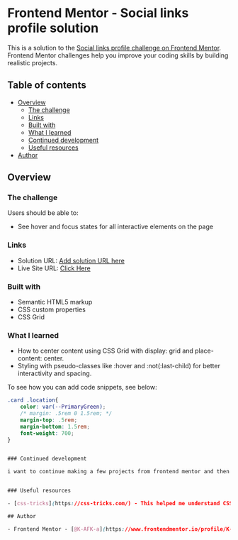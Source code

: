# Frontend Mentor - Social links profile solution

This is a solution to the [Social links profile challenge on Frontend Mentor](https://www.frontendmentor.io/challenges/social-links-profile-UG32l9m6dQ). Frontend Mentor challenges help you improve your coding skills by building realistic projects. 

## Table of contents

- [Overview](#overview)
  - [The challenge](#the-challenge)
  - [Links](#links)
  - [Built with](#built-with)
  - [What I learned](#what-i-learned)
  - [Continued development](#continued-development)
  - [Useful resources](#useful-resources)
- [Author](#author)


## Overview

### The challenge

Users should be able to:

- See hover and focus states for all interactive elements on the page


### Links

- Solution URL: [Add solution URL here](https://your-solution-url.com)
- Live Site URL: [Click Here](https://k-afk-a.github.io/FirstSocialLinkProject/)


### Built with

- Semantic HTML5 markup
- CSS custom properties
- CSS Grid


### What I learned

- How to center content using CSS Grid with display: grid and place-content: center.
- Styling with pseudo-classes like :hover and :not(:last-child) for better interactivity and spacing.

To see how you can add code snippets, see below:


```css
.card .location{
    color: var(--PrimaryGreen);
    /* margin: .5rem 0 1.5rem; */
    margin-top: .5rem;
    margin-bottom: 1.5rem;
    font-weight: 700;
}


### Continued development

i want to continue making a few projects from frontend mentor and then make a webapp of my own.


### Useful resources

- [css-tricks](https://css-tricks.com/) - This helped me understand CSS properties and when and where to use them effectively.

## Author

- Frontend Mentor - [@K-AFK-a](https://www.frontendmentor.io/profile/K-AFK-a)
